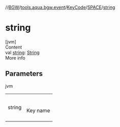 //[BGW](../../../../index.md)/[tools.aqua.bgw.event](../../index.md)/[KeyCode](../index.md)/[SPACE](index.md)/[string](string.md)



# string  
[jvm]  
Content  
val [string](string.md): [String](https://kotlinlang.org/api/latest/jvm/stdlib/kotlin/-string/index.html)  
More info  


## Parameters  
  
jvm  
  
| | |
|---|---|
| <a name="tools.aqua.bgw.event/KeyCode.SPACE/string/#/PointingToDeclaration/"></a>string| <a name="tools.aqua.bgw.event/KeyCode.SPACE/string/#/PointingToDeclaration/"></a><br><br>Key name<br><br>|
  
  



